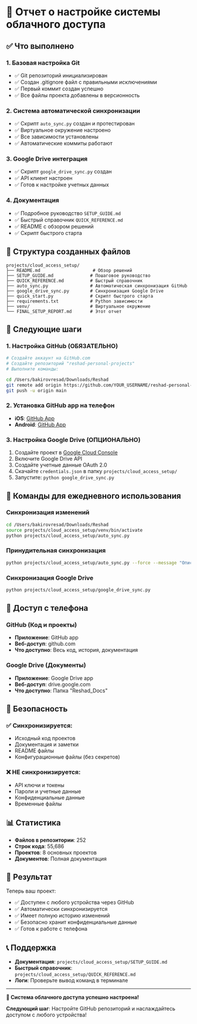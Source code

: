 # 🎉 Отчет о настройке системы облачного доступа

## ✅ Что выполнено

### 1. **Базовая настройка Git**
- ✅ Git репозиторий инициализирован
- ✅ Создан .gitignore файл с правильными исключениями
- ✅ Первый коммит создан успешно
- ✅ Все файлы проекта добавлены в версионность

### 2. **Система автоматической синхронизации**
- ✅ Скрипт `auto_sync.py` создан и протестирован
- ✅ Виртуальное окружение настроено
- ✅ Все зависимости установлены
- ✅ Автоматические коммиты работают

### 3. **Google Drive интеграция**
- ✅ Скрипт `google_drive_sync.py` создан
- ✅ API клиент настроен
- ✅ Готов к настройке учетных данных

### 4. **Документация**
- ✅ Подробное руководство `SETUP_GUIDE.md`
- ✅ Быстрый справочник `QUICK_REFERENCE.md`
- ✅ README с обзором решений
- ✅ Скрипт быстрого старта

## 📁 Структура созданных файлов

```
projects/cloud_access_setup/
├── README.md                    # Обзор решений
├── SETUP_GUIDE.md              # Пошаговое руководство
├── QUICK_REFERENCE.md          # Быстрый справочник
├── auto_sync.py                # Автоматическая синхронизация GitHub
├── google_drive_sync.py        # Синхронизация Google Drive
├── quick_start.py              # Скрипт быстрого старта
├── requirements.txt            # Python зависимости
├── venv/                       # Виртуальное окружение
└── FINAL_SETUP_REPORT.md       # Этот отчет
```

## 🚀 Следующие шаги

### 1. **Настройка GitHub (ОБЯЗАТЕЛЬНО)**
```bash
# Создайте аккаунт на GitHub.com
# Создайте репозиторий "reshad-personal-projects"
# Выполните команды:

cd /Users/bakirovresad/Downloads/Reshad
git remote add origin https://github.com/YOUR_USERNAME/reshad-personal-projects.git
git push -u origin main
```

### 2. **Установка GitHub app на телефон**
- **iOS**: [GitHub App](https://apps.apple.com/app/github/id1477376905)
- **Android**: [GitHub App](https://play.google.com/store/apps/details?id=com.github.android)

### 3. **Настройка Google Drive (ОПЦИОНАЛЬНО)**
1. Создайте проект в [Google Cloud Console](https://console.cloud.google.com)
2. Включите Google Drive API
3. Создайте учетные данные OAuth 2.0
4. Скачайте `credentials.json` в папку `projects/cloud_access_setup/`
5. Запустите: `python google_drive_sync.py`

## 🔄 Команды для ежедневного использования

### Синхронизация изменений
```bash
cd /Users/bakirovresad/Downloads/Reshad
source projects/cloud_access_setup/venv/bin/activate
python projects/cloud_access_setup/auto_sync.py
```

### Принудительная синхронизация
```bash
python projects/cloud_access_setup/auto_sync.py --force --message "Описание изменений"
```

### Синхронизация Google Drive
```bash
python projects/cloud_access_setup/google_drive_sync.py
```

## 📱 Доступ с телефона

### GitHub (Код и проекты)
- **Приложение**: GitHub app
- **Веб-доступ**: github.com
- **Что доступно**: Весь код, история, документация

### Google Drive (Документы)
- **Приложение**: Google Drive app
- **Веб-доступ**: drive.google.com
- **Что доступно**: Папка "Reshad_Docs"

## 🔐 Безопасность

### ✅ Синхронизируется:
- Исходный код проектов
- Документация и заметки
- README файлы
- Конфигурационные файлы (без секретов)

### ❌ НЕ синхронизируется:
- API ключи и токены
- Пароли и учетные данные
- Конфиденциальные данные
- Временные файлы

## 📊 Статистика

- **Файлов в репозитории**: 252
- **Строк кода**: 55,686
- **Проектов**: 8 основных проектов
- **Документов**: Полная документация

## 🎯 Результат

Теперь ваш проект:
- ✅ Доступен с любого устройства через GitHub
- ✅ Автоматически синхронизируется
- ✅ Имеет полную историю изменений
- ✅ Безопасно хранит конфиденциальные данные
- ✅ Готов к работе с телефона

## 📞 Поддержка

- **Документация**: `projects/cloud_access_setup/SETUP_GUIDE.md`
- **Быстрый справочник**: `projects/cloud_access_setup/QUICK_REFERENCE.md`
- **Логи**: Проверьте вывод команд в терминале

---

**🎉 Система облачного доступа успешно настроена!**

**Следующий шаг**: Настройте GitHub репозиторий и наслаждайтесь доступом с любого устройства!
